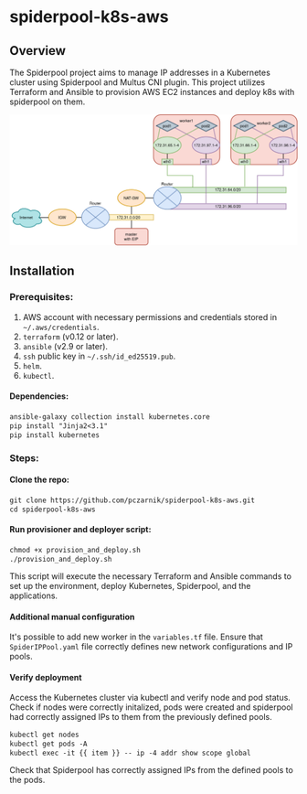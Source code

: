 # spiderpool-k8s-aws
## Overview

The Spiderpool project aims to manage IP addresses in a Kubernetes cluster using Spiderpool and Multus CNI plugin.
This project utilizes Terraform and Ansible to provision AWS EC2 instances and deploy k8s with spiderpool on them.

![Spiderpool network configuration](https://raw.githubusercontent.com/pczarnik/spiderpool-k8s-aws/main/imgs/spiderpool.jpg)

## Installation
### Prerequisites:

  1.   AWS account with necessary permissions and credentials stored in `~/.aws/credentials`.
  2.   `terraform` (v0.12 or later).
  3.   `ansible` (v2.9 or later).
  4.   `ssh` public key in `~/.ssh/id_ed25519.pub`.
  5.   `helm`.
  6.   `kubectl`.

#### Dependencies:

    ansible-galaxy collection install kubernetes.core
    pip install "Jinja2<3.1"
    pip install kubernetes

### Steps:
#### Clone the repo:

    git clone https://github.com/pczarnik/spiderpool-k8s-aws.git
    cd spiderpool-k8s-aws

#### Run provisioner and deployer script:

    chmod +x provision_and_deploy.sh
    ./provision_and_deploy.sh

This script will execute the necessary Terraform and Ansible commands to set up the environment,
deploy Kubernetes, Spiderpool, and the applications.

#### Additional manual configuration
It's possible to add new worker in the `variables.tf` file.
Ensure that `SpiderIPPool.yaml` file correctly defines new network configurations and IP pools.

#### Verify deployment
Access the Kubernetes cluster via kubectl and verify node and pod status.
Check if nodes were correctly initalized, pods were created and spiderpool had correctly assigned IPs to them from the previously defined pools.

    kubectl get nodes
    kubectl get pods -A
    kubectl exec -it {{ item }} -- ip -4 addr show scope global

Check that Spiderpool has correctly assigned IPs from the defined pools to the pods.
